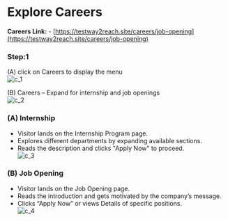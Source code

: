 # Explore Careers

**Careers Link:** - [https://testway2reach.site/careers/job-opening](https://testway2reach.site/careers/job-opening)


### Step:1

(A) click on Careers to display the menu  
![c_1](c_1)

(B) Careers – Expand for internship and job openings  
![c_2](c_2)



### (A) Internship

- Visitor lands on the Internship Program page.  
- Explores different departments by expanding available sections.  
- Reads the description and clicks "Apply Now" to proceed.  
![c_3](c_3)



### (B) Job Opening

- Visitor lands on the Job Opening page.  
- Reads the introduction and gets motivated by the company’s message.  
- Clicks “Apply Now” or views Details of specific positions.  
![c_4](c_4)
